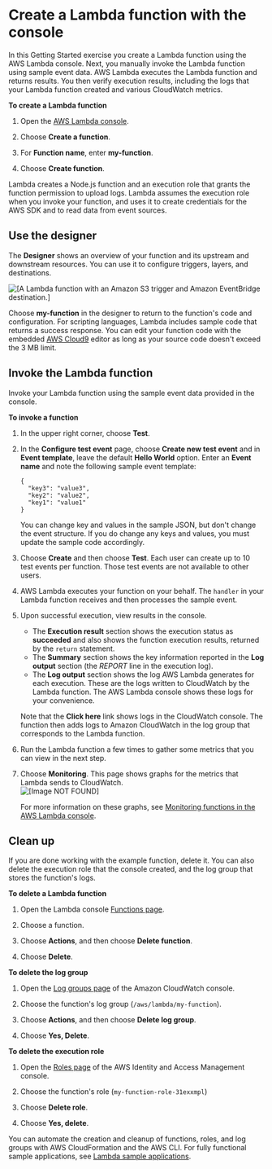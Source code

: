 # Create a Lambda function with the console<a name="getting-started-create-function"></a>

In this Getting Started exercise you create a Lambda function using the AWS Lambda console\. Next, you manually invoke the Lambda function using sample event data\. AWS Lambda executes the Lambda function and returns results\. You then verify execution results, including the logs that your Lambda function created and various CloudWatch metrics\. 

**To create a Lambda function**

1. Open the [AWS Lambda console](https://console.aws.amazon.com/lambda/home)\.

1. Choose **Create a function**\.

1. For **Function name**, enter **my\-function**\.

1. Choose **Create function**\.

Lambda creates a Node\.js function and an execution role that grants the function permission to upload logs\. Lambda assumes the execution role when you invoke your function, and uses it to create credentials for the AWS SDK and to read data from event sources\.

## Use the designer<a name="get-started-designer"></a>

The **Designer** shows an overview of your function and its upstream and downstream resources\. You can use it to configure triggers, layers, and destinations\.

![\[A Lambda function with an Amazon S3 trigger and Amazon EventBridge destination.\]](http://docs.aws.amazon.com/lambda/latest/dg/images/console-designer.png)

Choose **my\-function** in the designer to return to the function's code and configuration\. For scripting languages, Lambda includes sample code that returns a success response\. You can edit your function code with the embedded [AWS Cloud9](https://docs.aws.amazon.com/cloud9/latest/user-guide/) editor as long as your source code doesn't exceed the 3 MB limit\.

## Invoke the Lambda function<a name="get-started-invoke-manually"></a>

Invoke your Lambda function using the sample event data provided in the console\.

**To invoke a function**

1. In the upper right corner, choose **Test**\.

1. In the **Configure test event** page, choose **Create new test event** and in **Event template**, leave the default **Hello World** option\. Enter an **Event name** and note the following sample event template:

   ```
   {
     "key3": "value3",
     "key2": "value2",
     "key1": "value1"
   }
   ```

   You can change key and values in the sample JSON, but don't change the event structure\. If you do change any keys and values, you must update the sample code accordingly\.

1. Choose **Create** and then choose **Test**\. Each user can create up to 10 test events per function\. Those test events are not available to other users\.

1. AWS Lambda executes your function on your behalf\. The `handler` in your Lambda function receives and then processes the sample event\. 

1. Upon successful execution, view results in the console\. 
   + The **Execution result** section shows the execution status as **succeeded** and also shows the function execution results, returned by the `return` statement\.
   + The **Summary** section shows the key information reported in the **Log output** section \(the *REPORT* line in the execution log\)\.
   + The **Log output** section shows the log AWS Lambda generates for each execution\. These are the logs written to CloudWatch by the Lambda function\. The AWS Lambda console shows these logs for your convenience\.

   Note that the **Click here** link shows logs in the CloudWatch console\. The function then adds logs to Amazon CloudWatch in the log group that corresponds to the Lambda function\.

1. Run the Lambda function a few times to gather some metrics that you can view in the next step\.

1. Choose **Monitoring**\. This page shows graphs for the metrics that Lambda sends to CloudWatch\.  
![\[Image NOT FOUND\]](http://docs.aws.amazon.com/lambda/latest/dg/images/metrics-functions-list.png)

   For more information on these graphs, see [Monitoring functions in the AWS Lambda console](monitoring-functions-access-metrics.md)\.

## Clean up<a name="gettingstarted-cleanup"></a>

If you are done working with the example function, delete it\. You can also delete the execution role that the console created, and the log group that stores the function's logs\.

**To delete a Lambda function**

1. Open the Lambda console [Functions page](https://console.aws.amazon.com/lambda/home#/functions)\.

1. Choose a function\.

1. Choose **Actions**, and then choose **Delete function**\.

1. Choose **Delete**\.

**To delete the log group**

1. Open the [Log groups page](https://console.aws.amazon.com/cloudwatch/home#logs:) of the Amazon CloudWatch console\.

1. Choose the function's log group \(`/aws/lambda/my-function`\)\.

1. Choose **Actions**, and then choose **Delete log group**\.

1. Choose **Yes, Delete**\.

**To delete the execution role**

1. Open the [Roles page](https://console.aws.amazon.com/iam/home?#/roles) of the AWS Identity and Access Management console\.

1. Choose the function's role \(`my-function-role-31exxmpl`\)

1. Choose **Delete role**\.

1. Choose **Yes, delete**\.

You can automate the creation and cleanup of functions, roles, and log groups with AWS CloudFormation and the AWS CLI\. For fully functional sample applications, see [Lambda sample applications](lambda-samples.md)\.